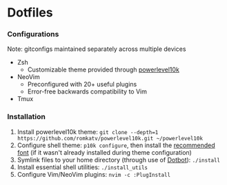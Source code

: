 # Dotfiles

### Configurations
Note: gitconfigs maintained separately across multiple devices
- Zsh
  - Customizable theme provided through [powerlevel10k](https://github.com/romkatv/powerlevel10k)
- NeoVim
  - Preconfigured with 20+ useful plugins
  - Error-free backwards compatibility to Vim
- Tmux

### Installation
1. Install powerlevel10k theme: `git clone --depth=1 https://github.com/romkatv/powerlevel10k.git ~/powerlevel10k`
2. Configure shell theme: `p10k configure`, then install the [recommended font](https://github.com/romkatv/powerlevel10k#meslo-nerd-font-patched-for-powerlevel10k) (if it wasn't already installed during theme configuration)
3. Symlink files to your home directory (through use of [Dotbot](https://github.com/anishathalye/dotbot)): `./install`
4. Install essential shell utilities: `./install_utils`
5. Configure Vim/NeoVim plugins: `nvim -c :PlugInstall`
